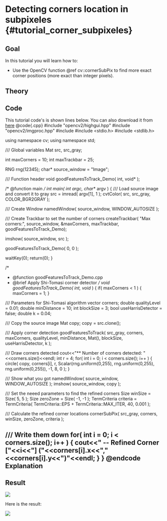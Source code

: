 Detecting corners location in subpixeles {#tutorial_corner_subpixeles}
========================================

Goal
----

In this tutorial you will learn how to:

-   Use the OpenCV function @ref cv::cornerSubPix to find more exact corner positions (more exact
    than integer pixels).

Theory
------

Code
----

This tutorial code's is shown lines below. You can also download it from
[here](https://github.com/Itseez/opencv/tree/master/samples/cpp/tutorial_code/TrackingMotion/cornerSubPix_Demo.cpp)
@code{.cpp}
#include "opencv2/highgui.hpp"
#include "opencv2/imgproc.hpp"
#include <iostream>
#include <stdio.h>
#include <stdlib.h>

using namespace cv;
using namespace std;

/// Global variables
Mat src, src_gray;

int maxCorners = 10;
int maxTrackbar = 25;

RNG rng(12345);
char* source_window = "Image";

/// Function header
void goodFeaturesToTrack_Demo( int, void* );

/* @function main */
int main( int argc, char** argv )
{
  /// Load source image and convert it to gray
  src = imread( argv[1], 1 );
  cvtColor( src, src_gray, COLOR_BGR2GRAY );

  /// Create Window
  namedWindow( source_window, WINDOW_AUTOSIZE );

  /// Create Trackbar to set the number of corners
  createTrackbar( "Max  corners:", source_window, &maxCorners, maxTrackbar, goodFeaturesToTrack_Demo);

  imshow( source_window, src );

  goodFeaturesToTrack_Demo( 0, 0 );

  waitKey(0);
  return(0);
}

/*
 * @function goodFeaturesToTrack_Demo.cpp
 * @brief Apply Shi-Tomasi corner detector
 */
void goodFeaturesToTrack_Demo( int, void* )
{
  if( maxCorners < 1 ) { maxCorners = 1; }

  /// Parameters for Shi-Tomasi algorithm
  vector<Point2f> corners;
  double qualityLevel = 0.01;
  double minDistance = 10;
  int blockSize = 3;
  bool useHarrisDetector = false;
  double k = 0.04;

  /// Copy the source image
  Mat copy;
  copy = src.clone();

  /// Apply corner detection
  goodFeaturesToTrack( src_gray,
               corners,
               maxCorners,
               qualityLevel,
               minDistance,
               Mat(),
               blockSize,
               useHarrisDetector,
               k );


  /// Draw corners detected
  cout<<"** Number of corners detected: "<<corners.size()<<endl;
  int r = 4;
  for( int i = 0; i < corners.size(); i++ )
     { circle( copy, corners[i], r, Scalar(rng.uniform(0,255), rng.uniform(0,255),
                                                 rng.uniform(0,255)), -1, 8, 0 ); }

  /// Show what you got
  namedWindow( source_window, WINDOW_AUTOSIZE );
  imshow( source_window, copy );

  /// Set the neeed parameters to find the refined corners
  Size winSize = Size( 5, 5 );
  Size zeroZone = Size( -1, -1 );
  TermCriteria criteria = TermCriteria( TermCriteria::EPS + TermCriteria::MAX_ITER, 40, 0.001 );

  /// Calculate the refined corner locations
  cornerSubPix( src_gray, corners, winSize, zeroZone, criteria );

  /// Write them down
  for( int i = 0; i < corners.size(); i++ )
     { cout<<" -- Refined Corner ["<<i<<"]  ("<<corners[i].x<<","<<corners[i].y<<")"<<endl; }
}
@endcode
Explanation
-----------

Result
------

![](images/Corner_Subpixeles_Original_Image.jpg)

Here is the result:

![](images/Corner_Subpixeles_Result.jpg)

